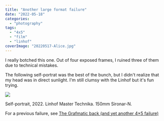 ```yaml
---
title: "Another large format failure"
date: "2022-05-18"
categories:
  - "photography"
tags:
  - "4x5"
  - "film"
  - "linhof"
coverImage: "20220517-Alice.jpg"
---
```


I really botched this one. Out of four exposed frames, I ruined three of them due to technical mistakes.

The following self-portrat was the best of the bunch, but I didn't realize that my head was in direct sunlight. I'm still clumsy with the Linhof but it's fun trying.

![](/img/2022/20220517-Jack2-1024x819.jpg)

Self-portrait, 2022. Linhof Master Technika. 150mm Sironar-N.

For a previous failure, see [The Grafmatic back (and yet another 4×5 failure)](https://baty.net/2021/the-grafmatic-back-and-yet-another-4x5-failure/)
